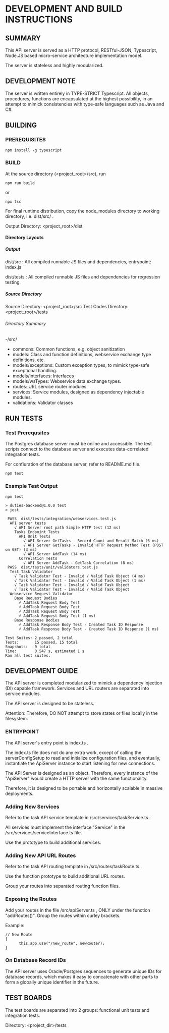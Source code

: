 # DEVELOPMENT AND BUILD INSTRUCTIONS

## SUMMARY

This API server is served as a HTTP protocol, RESTful-JSON, Typescript, Node.JS based micro-service architecture implementation model.

The server is stateless and highly modularized.

## DEVELOPMENT NOTE

The server is written entirely in TYPE-STRICT Typescript. All objects, procedures, functions are encapsulated at the highest possibility, in an attempt to mimick consistencies with type-safe languages such as Java and C#.

## BUILDING

### PREREQUISITES

```
npm install -g typescript
```

### BUILD

At the source directory (<project_root>/src), run

```
npm run build
```

or

```
npx tsc
```

For final runtime distribution, copy the node_modules directory to working directory, i.e. dist/src/ .

Output Directory: <project_root>/dist

#### Directory Layouts

##### Output

dist/src : All compiled runnable JS files and dependencies, entrypoint: index.js

dist/tests : All compiled runnable JS files and dependencies for regression testing.

##### Source Directory

Source Directory: <project_root>/src
Test Codes Directory: <project_root>/tests

###### Directory Summary

-/src/

* commons: Common functions, e.g. object sanitization
* models: Class and function definitions, webservice exchange type definitions, etc.
* models/exceptions: Custom exception types, to mimick type-safe exceptional handling.
* models/interfaces: Interfaces
* models/wsTypes: Webservice data exchange types.
* routes: URL service router modules
* services: Service modules, designed as dependency injectable modules.
* validations: Validator classes

## RUN TESTS

### Test Prerequsites

The Postgres database server must be online and accessible. The test scripts connect to the database server and executes data-correlated integration tests.

For confiuration of the database server, refer to README.md file.

```
npm test
```

### Example Test Output

```
npm test

> duties-backend@1.0.0 test
> jest

 PASS  dist/tests/integration/webservices.test.js
  API server tests
    √ API Server root path Simple HTTP test (12 ms)
    Tasks Endpoint Tests
      API Unit Tests
        √ API Server GetTasks - Record Count and Result Match (6 ms)
        √ API Server GetTasks - Invalid HTTP Request Method Test (POST on GET) (3 ms)
        √ API Server AddTask (14 ms)
      Correlation Tests
        √ API Server AddTask - GetTask Correlation (8 ms)
 PASS  dist/tests/unit/validators.test.js
  Test Task Validator
    √ Task Validator Test - Invalid / Valid Task Object (4 ms)
    √ Task Validator Test - Invalid / Valid Task Object (1 ms)
    √ Task Validator Test - Invalid / Valid Task Object
    √ Task Validator Test - Invalid / Valid Task Object
  Webservice Request Validator
    Base Request Bodies
      √ AddTask Request Body Test
      √ AddTask Request Body Test
      √ AddTask Request Body Test
      √ AddTask Request Body Test (1 ms)
    Base Response Bodies
      √ AddTask Response Body Test - Created Task ID Response
      √ AddTask Response Body Test - Created Task ID Response (1 ms)

Test Suites: 2 passed, 2 total
Tests:       15 passed, 15 total
Snapshots:   0 total
Time:        0.547 s, estimated 1 s
Ran all test suites.
```

## DEVELOPMENT GUIDE

The API server is completed modularized to mimick a dependency injection (DI) capable framework. Services and URL routers are separated into service modules.

The API server is designed to be stateless.

Attention: Therefore, DO NOT attempt to store states or files locally in the filesystem.

### ENTRYPOINT

The API server's entry point is index.ts .

The index.ts file does not do any extra work, except of calling the serverConfigSetup to read and initialize configuration files, and eventually, instantiate the ApiServer instance to start listening for new connections.
  
The API Server is designed as an object. Therefore, every instance of the "ApiServer" would create a HTTP server with the same functionality.

Therefore, it is designed to be portable and horizontally scalable in massive deployments.

### Adding New Services

Refer to the task API service template in /src/services/taskService.ts .  

All services must implement the interface "Service" in the /src/services/serviceInterface.ts file.

Use the prototype to build additional services.

### Adding New API URL Routes

Refer to the task API routing template in /src/routes/taskRoute.ts .  

Use the function prototype to build additional URL routes.

Group your routes into separated routing function files.

### Exposing the Routes

Add your routes in the file /src/apiServer.ts , ONLY under the function "addRoutes()". Group the routes within curley brackets.

Example:

```
// New Route
{
      this.app.use("/new_route", newRouter);
}
```

### On Database Record IDs

The API server uses Oracle/Postgres sequences to generate unique IDs for database records, which makes it easy to concatenate with other parts to form a globally unique identifier in the future.

## TEST BOARDS

The test boards are separated into 2 groups: functional unit tests and integration tests.

Directory: <project_dir>/tests